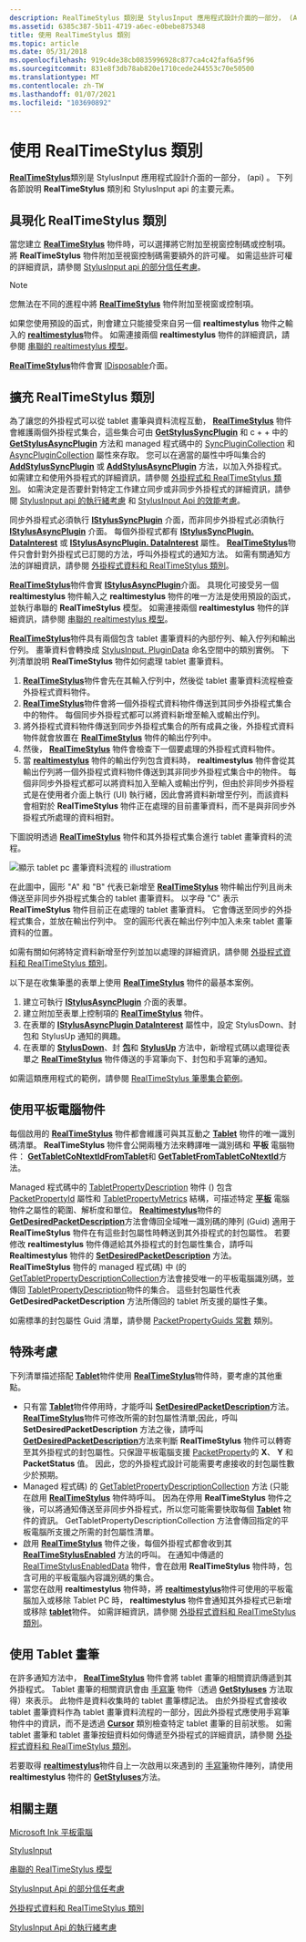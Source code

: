 ```yaml
---
description: RealTimeStylus 類別是 StylusInput 應用程式設計介面的一部分， (Api) 。 下列各節說明 RealTimeStylus 類別和 StylusInput Api 的主要元素。
ms.assetid: 6385c387-5b11-4719-a6ec-e0bebe875348
title: 使用 RealTimeStylus 類別
ms.topic: article
ms.date: 05/31/2018
ms.openlocfilehash: 919c4de38cb0835996928c877ca4c42faf6a5f96
ms.sourcegitcommit: 831e8f3db78ab820e1710cede244553c70e50500
ms.translationtype: MT
ms.contentlocale: zh-TW
ms.lasthandoff: 01/07/2021
ms.locfileid: "103690892"
---
```

# <a name="working-with-the-realtimestylus-class"></a>使用 RealTimeStylus 類別

[**RealTimeStylus**](realtimestylus-class.md)類別是 StylusInput 應用程式設計介面的一部分， (api) 。 下列各節說明 **RealTimeStylus** 類別和 StylusInput api 的主要元素。

## <a name="instantiating-the-realtimestylus-class"></a>具現化 RealTimeStylus 類別

當您建立 [**RealTimeStylus**](realtimestylus-class.md) 物件時，可以選擇將它附加至視窗控制碼或控制項。 將 **RealTimeStylus** 物件附加至視窗控制碼需要額外的許可權。 如需這些許可權的詳細資訊，請參閱 [StylusInput api 的部分信任考慮](partial-trust-considerations-for-the-stylusinput-apis.md)。

> [!Note]  
> 您無法在不同的進程中將 [**RealTimeStylus**](realtimestylus-class.md) 物件附加至視窗或控制項。

 

如果您使用預設的函式，則會建立只能接受來自另一個 **realtimestylus** 物件之輸入的 [**realtimestylus**](realtimestylus-class.md)物件。 如需連接兩個 **realtimestylus** 物件的詳細資訊，請參閱 [串聯的 realtimestylus 模型](the-cascaded-realtimestylus-model.md)。

[**RealTimeStylus**](realtimestylus-class.md)物件會實 [IDisposable](/dotnet/api/system.idisposable)介面。

## <a name="extending-the-realtimestylus-class"></a>擴充 RealTimeStylus 類別

為了讓您的外掛程式可以從 tablet 畫筆與資料流程互動， [**RealTimeStylus**](realtimestylus-class.md) 物件會維護兩個外掛程式集合，這些集合可由 [**GetStylusSyncPlugin**](/windows/desktop/api/RTSCom/nf-rtscom-irealtimestylus-getstylussyncplugin) 和 c + + 中的 [**GetStylusAsyncPlugin**](/windows/desktop/api/RTSCom/nf-rtscom-irealtimestylus-getstylusasyncplugin) 方法和 managed 程式碼中的 [SyncPluginCollection](/previous-versions/ms824833(v=msdn.10)) 和 [AsyncPluginCollection](/previous-versions/ms824831(v=msdn.10)) 屬性來存取。 您可以在適當的屬性中呼叫集合的 [**AddStylusSyncPlugin**](/windows/desktop/api/RTSCom/nf-rtscom-irealtimestylus-addstylussyncplugin) 或 [**AddStylusAsyncPlugin**](/windows/desktop/api/RTSCom/nf-rtscom-irealtimestylus-addstylusasyncplugin) 方法，以加入外掛程式。 如需建立和使用外掛程式的詳細資訊，請參閱 [外掛程式和 RealTimeStylus 類別](plug-ins-and-the-realtimestylus-class.md)。 如需決定是否要針對特定工作建立同步或非同步外掛程式的詳細資訊，請參閱 [StylusInput api 的執行緒考慮](threading-considerations-for-the-stylusinput-apis.md) 和 [StylusInput Api 的效能考慮](performance-considerations-for-the-stylusinput-apis.md)。

同步外掛程式必須執行 [**IStylusSyncPlugin**](/windows/win32/api/rtscom/nn-rtscom-istylussyncplugin) 介面，而非同步外掛程式必須執行 [**IStylusAsyncPlugin**](/windows/win32/api/rtscom/nn-rtscom-istylusasyncplugin) 介面。 每個外掛程式都有 [**IStylusSyncPlugin. DataInterest**](/windows/desktop/api/RTSCom/nf-rtscom-istylusplugin-datainterest) 或 [**IStylusAsyncPlugin. DataInterest**](/windows/desktop/api/RTSCom/nf-rtscom-istylusplugin-datainterest) 屬性。 [**RealTimeStylus**](realtimestylus-class.md)物件只會針對外掛程式已訂閱的方法，呼叫外掛程式的通知方法。 如需有關通知方法的詳細資訊，請參閱 [外掛程式資料和 RealTimeStylus 類別](plug-in-data-and-the-realtimestylus-class.md)。

[**RealTimeStylus**](realtimestylus-class.md)物件會實 [**IStylusAsyncPlugin**](/windows/win32/api/rtscom/nn-rtscom-istylusasyncplugin)介面。 具現化可接受另一個 **realtimestylus** 物件輸入之 **realtimestylus** 物件的唯一方法是使用預設的函式，並執行串聯的 **RealTimeStylus** 模型。 如需連接兩個 **realtimestylus** 物件的詳細資訊，請參閱 [串聯的 realtimestylus 模型](the-cascaded-realtimestylus-model.md)。

[**RealTimeStylus**](realtimestylus-class.md)物件具有兩個包含 tablet 畫筆資料的內部佇列、輸入佇列和輸出佇列。 畫筆資料會轉換成 [StylusInput. PluginData](/previous-versions/ms574862(v=vs.100)) 命名空間中的類別實例。 下列清單說明 **RealTimeStylus** 物件如何處理 tablet 畫筆資料。

1.  [**RealTimeStylus**](realtimestylus-class.md)物件會先在其輸入佇列中，然後從 tablet 畫筆資料流程檢查外掛程式資料物件。
2.  [**RealTimeStylus**](realtimestylus-class.md)物件會將一個外掛程式資料物件傳送到其同步外掛程式集合中的物件。 每個同步外掛程式都可以將資料新增至輸入或輸出佇列。
3.  將外掛程式資料物件傳送到同步外掛程式集合的所有成員之後，外掛程式資料物件就會放置在 [**RealTimeStylus**](realtimestylus-class.md) 物件的輸出佇列中。
4.  然後， [**RealTimeStylus**](realtimestylus-class.md) 物件會檢查下一個要處理的外掛程式資料物件。
5.  當 [**realtimestylus**](realtimestylus-class.md) 物件的輸出佇列包含資料時， **realtimestylus** 物件會從其輸出佇列將一個外掛程式資料物件傳送到其非同步外掛程式集合中的物件。 每個非同步外掛程式都可以將資料加入至輸入或輸出佇列，但由於非同步外掛程式是在使用者介面上執行 (UI) 執行緒，因此會將資料新增至佇列，而該資料會相對於 **RealTimeStylus** 物件正在處理的目前畫筆資料，而不是與非同步外掛程式所處理的資料相對。

下圖說明透過 [**RealTimeStylus**](realtimestylus-class.md) 物件和其外掛程式集合進行 tablet 畫筆資料的流程。

![顯示 tablet pc 畫筆資料流程的 illustratiom](images/5a698bc9-833b-4b24-9fa2-70be0ca61032.gif)

在此圖中，圓形 "A" 和 "B" 代表已新增至 [**RealTimeStylus**](realtimestylus-class.md) 物件輸出佇列且尚未傳送至非同步外掛程式集合的 tablet 畫筆資料。 以字母 "C" 表示 **RealTimeStylus** 物件目前正在處理的 tablet 畫筆資料。 它會傳送至同步的外掛程式集合，並放在輸出佇列中。 空的圓形代表在輸出佇列中加入未來 tablet 畫筆資料的位置。

如需有關如何將特定資料新增至佇列並加以處理的詳細資訊，請參閱 [外掛程式資料和 RealTimeStylus 類別](plug-in-data-and-the-realtimestylus-class.md)。

以下是在收集筆墨的表單上使用 [**RealTimeStylus**](realtimestylus-class.md) 物件的最基本案例。

1.  建立可執行 [**IStylusAsyncPlugin**](/windows/win32/api/rtscom/nn-rtscom-istylusasyncplugin) 介面的表單。
2.  建立附加至表單上控制項的 [**RealTimeStylus**](realtimestylus-class.md) 物件。
3.  在表單的 [**IStylusAsyncPlugin DataInterest**](/windows/desktop/api/RTSCom/nf-rtscom-istylusplugin-datainterest) 屬性中，設定 StylusDown、封包和 StylusUp 通知的興趣。
4.  在表單的 [**StylusDown**](/windows/desktop/api/RTSCom/nf-rtscom-istylusplugin-stylusdown)、封 [**包**](/windows/desktop/api/RTSCom/nf-rtscom-istylusplugin-packets)和 [**StylusUp**](/windows/desktop/api/RTSCom/nf-rtscom-istylusplugin-stylusup) 方法中，新增程式碼以處理從表單之 [**RealTimeStylus**](realtimestylus-class.md) 物件傳送的手寫筆向下、封包和手寫筆的通知。

如需這類應用程式的範例，請參閱 [RealTimeStylus 筆墨集合範例](realtimestylus-ink-collection-sample.md)。

## <a name="working-with-tablet-objects"></a>使用平板電腦物件

每個啟用的 [**RealTimeStylus**](realtimestylus-class.md) 物件都會維護可與其互動之 [**Tablet**](/windows/desktop/api/msinkaut/nn-msinkaut-iinktablet) 物件的唯一識別碼清單。 **RealTimeStylus** 物件會公開兩種方法來轉譯唯一識別碼和 **平板** 電腦物件： [**GetTabletCoNtextIdFromTablet**](/windows/desktop/api/RTSCom/nf-rtscom-irealtimestylus-gettabletcontextidfromtablet)和 [**GetTabletFromTabletCoNtextId**](/windows/desktop/api/RTSCom/nf-rtscom-irealtimestylus-gettabletfromtabletcontextid)方法。

Managed 程式碼中的 [TabletPropertyDescription](/previous-versions/ms827769(v=msdn.10)) 物件 () 包含 [PacketPropertyId](/previous-versions/ms827780(v=msdn.10)) 屬性和 [TabletPropertyMetrics](/previous-versions/ms827781(v=msdn.10)) 結構，可描述特定 [**平板**](/windows/desktop/api/msinkaut/nn-msinkaut-iinktablet) 電腦物件之屬性的範圍、解析度和單位。 [**Realtimestylus**](realtimestylus-class.md)物件的 [**GetDesiredPacketDescription**](/windows/desktop/api/RTSCom/nf-rtscom-irealtimestylus-getdesiredpacketdescription)方法會傳回全域唯一識別碼的陣列 (Guid) 適用于 **RealTimeStylus** 物件在有這些封包屬性時轉送到其外掛程式的封包屬性。 若要修改 **realtimestylus** 物件傳遞給其外掛程式的封包屬性集合，請呼叫 **Realtimestylus** 物件的 [**SetDesiredPacketDescription**](/windows/desktop/api/RTSCom/nf-rtscom-irealtimestylus-setdesiredpacketdescription) 方法。 **RealTimeStylus** 物件的 managed 程式碼) 中 (的 [GetTabletPropertyDescriptionCollection](/previous-versions/ms825935(v=msdn.10))方法會接受唯一的平板電腦識別碼，並傳回 [TabletPropertyDescription](/previous-versions/ms827760(v=msdn.10))物件的集合。 這些封包屬性代表 **GetDesiredPacketDescription** 方法所傳回的 tablet 所支援的屬性子集。

如需標準的封包屬性 Guid 清單，請參閱 [PacketPropertyGuids 常數](packetpropertyguids-constants.md) 類別。

## <a name="special-considerations"></a>特殊考慮

下列清單描述搭配 [**Tablet**](/windows/desktop/api/msinkaut/nn-msinkaut-iinktablet)物件使用 [**RealTimeStylus**](realtimestylus-class.md)物件時，要考慮的其他重點。

-   只有當 [**Tablet**](/windows/desktop/api/msinkaut/nn-msinkaut-iinktablet)物件停用時，才能呼叫 [**SetDesiredPacketDescription**](/windows/desktop/api/RTSCom/nf-rtscom-irealtimestylus-setdesiredpacketdescription)方法。 [**RealTimeStylus**](realtimestylus-class.md)物件可修改所需的封包屬性清單;因此，呼叫 **SetDesiredPacketDescription** 方法之後，請呼叫 [**GetDesiredPacketDescription**](/windows/desktop/api/RTSCom/nf-rtscom-irealtimestylus-getdesiredpacketdescription)方法來判斷 **RealTimeStylus** 物件可以轉寄至其外掛程式的封包屬性。只保證平板電腦支援 [PacketProperty](packetproperty-guids.md)的 **X**、 **Y** 和 **PacketStatus** 值。 因此，您的外掛程式設計可能需要考慮接收的封包屬性數少於預期。
-   Managed 程式碼) 的 [GetTabletPropertyDescriptionCollection](/previous-versions/ms825935(v=msdn.10)) 方法 (只能在啟用 [**RealTimeStylus**](realtimestylus-class.md) 物件時呼叫。 因為在停用 **RealTimeStylus** 物件之後，可以將通知傳送至非同步外掛程式，所以您可能需要快取每個 [**Tablet**](/windows/desktop/api/msinkaut/nn-msinkaut-iinktablet) 物件的資訊。 GetTabletPropertyDescriptionCollection 方法會傳回指定的平板電腦所支援之所需的封包屬性清單。
-   啟用 [**RealTimeStylus**](realtimestylus-class.md) 物件之後，每個外掛程式都會收到其 [**RealTimeStylusEnabled**](/windows/desktop/api/RTSCom/nf-rtscom-istylusplugin-realtimestylusenabled) 方法的呼叫。 在通知中傳遞的 [RealTimeStylusEnabledData](/previous-versions/ms824229(v=msdn.10)) 物件，會在啟用 **RealTimeStylus** 物件時，包含可用的平板電腦內容識別碼的集合。
-   當您在啟用 **realtimestylus** 物件時，將 [**realtimestylus**](realtimestylus-class.md)物件可使用的平板電腦加入或移除 Tablet PC 時， **realtimestylus** 物件會通知其外掛程式已新增或移除 [**tablet**](/windows/desktop/api/msinkaut/nn-msinkaut-iinktablet)物件。 如需詳細資訊，請參閱 [外掛程式資料和 RealTimeStylus 類別](plug-in-data-and-the-realtimestylus-class.md)。

## <a name="working-with-tablet-pens"></a>使用 Tablet 畫筆

在許多通知方法中， [**RealTimeStylus**](realtimestylus-class.md) 物件會將 tablet 畫筆的相關資訊傳遞到其外掛程式。 Tablet 畫筆的相關資訊會由 [手寫筆](/previous-versions/ms824824(v=msdn.10)) 物件（透過 [**GetStyluses**](/windows/desktop/api/RTSCom/nf-rtscom-irealtimestylus-getstyluses) 方法取得）來表示。 此物件是資料收集時的 tablet 畫筆標記法。 由於外掛程式會接收 tablet 畫筆資料作為 tablet 畫筆資料流程的一部分，因此外掛程式應使用手寫筆物件中的資訊，而不是透過 [**Cursor**](/windows/desktop/api/msinkaut/nn-msinkaut-iinkcursor) 類別檢查特定 tablet 畫筆的目前狀態。 如需 tablet 畫筆和 tablet 畫筆按鈕資料如何傳遞至外掛程式的詳細資訊，請參閱 [外掛程式資料和 RealTimeStylus 類別](plug-in-data-and-the-realtimestylus-class.md)。

若要取得 [**realtimestylus**](realtimestylus-class.md)物件自上一次啟用以來遇到的 [手寫筆](/previous-versions/ms824824(v=msdn.10))物件陣列，請使用 **realtimestylus** 物件的 [**GetStyluses**](/windows/desktop/api/RTSCom/nf-rtscom-irealtimestylus-getstyluses)方法。

## <a name="related-topics"></a>相關主題

<dl> <dt>

[Microsoft Ink 平板電腦](/previous-versions/ms827783(v=msdn.10))
</dt> <dt>

[StylusInput](/previous-versions/ms585724(v=vs.100))
</dt> <dt>

[串聯的 RealTimeStylus 模型](the-cascaded-realtimestylus-model.md)
</dt> <dt>

[StylusInput Api 的部分信任考慮](partial-trust-considerations-for-the-stylusinput-apis.md)
</dt> <dt>

[外掛程式資料和 RealTimeStylus 類別](plug-in-data-and-the-realtimestylus-class.md)
</dt> <dt>

[StylusInput Api 的執行緒考慮](threading-considerations-for-the-stylusinput-apis.md)
</dt> </dl>

 

 
